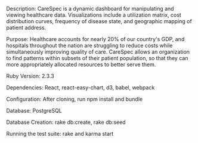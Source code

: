 Description:
CareSpec is a dynamic dashboard for manipulating and viewing healthcare data. Visualizations include a utilization matrix, cost distribution curves, frequency of disease state, and geographic mapping of patient address.

Purpose:
Healthcare accounts for nearly 20% of our country's GDP, and hospitals throughout the nation are struggling to reduce costs while simultaneously improving quality of care. CareSpec allows an organization to find patterns within subsets of their patient population, so that they can more appropriately allocated resources to better serve them.

Ruby Version: 2.3.3

Dependencies: React, react-easy-chart, d3, babel, webpack

Configuration: After cloning, run npm install and bundle

Database: PostgreSQL

Database Creation: rake db:create, rake db:seed

Running the test suite: rake and karma start
